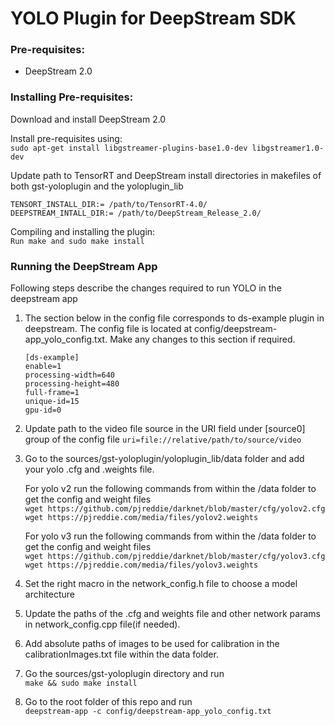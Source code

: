 
# YOLO Plugin for DeepStream SDK #

### Pre-requisites: ###

- DeepStream 2.0

### Installing Pre-requisites: ###

Download and install DeepStream 2.0

Install pre-requisites using:     
   `sudo apt-get install libgstreamer-plugins-base1.0-dev libgstreamer1.0-dev`

Update path to TensorRT and DeepStream install directories in makefiles of both
gst-yoloplugin and the yoloplugin_lib
  ```
  TENSORT_INSTALL_DIR:= /path/to/TensorRT-4.0/
  DEEPSTREAM_INTALL_DIR:= /path/to/DeepStream_Release_2.0/
  ```
Compiling and installing the plugin:     
`Run make and sudo make install`

### Running the DeepStream App ###

Following steps describe the changes required to run YOLO in the deepstream app

1.  The section below in the config file corresponds to ds-example plugin in deepstream.
    The config file is located at config/deepstream-app_yolo_config.txt. Make any changes
    to this section if required.

    ```
    [ds-example]
    enable=1
    processing-width=640
    processing-height=480
    full-frame=1
    unique-id=15
    gpu-id=0
    ```

2.  Update path to the video file source in the URI field under [source0] group
    of the config file
    `uri=file://relative/path/to/source/video`

3.  Go to the sources/gst-yoloplugin/yoloplugin_lib/data folder and add your yolo .cfg and .weights file.

    For yolo v2 run the following commands from within the /data folder to get the config and weight files   
    `wget https://github.com/pjreddie/darknet/blob/master/cfg/yolov2.cfg`     
    `wget https://pjreddie.com/media/files/yolov2.weights`

    For yolo v3 run the following commands from within the /data folder to get the config and weight files    
    `wget https://github.com/pjreddie/darknet/blob/master/cfg/yolov3.cfg`     
    `wget https://pjreddie.com/media/files/yolov3.weights`

4.  Set the right macro in the network_config.h file to choose a model architecture

5.  Update the paths of the .cfg and weights file and other network params in network_config.cpp file(if needed).

6.  Add absolute paths of images to be used for calibration in the calibrationImages.txt file within the data folder.

7.  Go the sources/gst-yoloplugin directory and run    
    `make && sudo make install`

8.  Go to the root folder of this repo and run     
    `deepstream-app -c config/deepstream-app_yolo_config.txt`